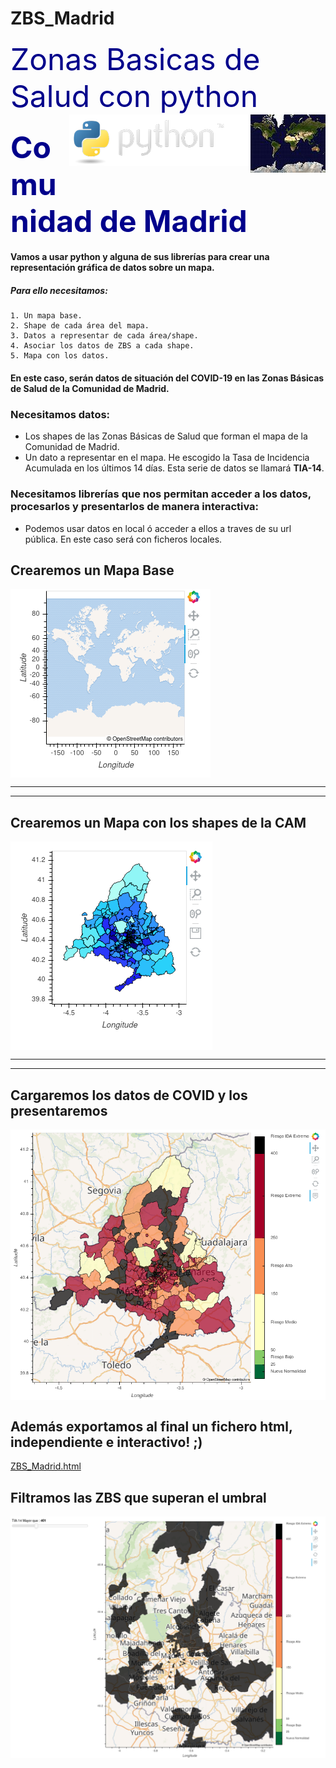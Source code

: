 # ZBS_Madrid


<font color='darkblue' size=18>Zonas Basicas de Salud con python</font><img src="img/Mercator-projection.jpg" align='right'><img src="img/python-logo.png" align='right'>

### <font color='darkblue' size=12> Comunidad de Madrid</font>

#### Vamos a usar python y alguna de sus librerías para crear una representación gráfica de datos sobre un mapa.

##### Para ello necesitamos:

    1. Un mapa base.
    2. Shape de cada área del mapa.
    3. Datos a representar de cada área/shape.
    4. Asociar los datos de ZBS a cada shape.
    5. Mapa con los datos.

#### En este caso, serán datos de situación del COVID-19 en las Zonas Básicas de Salud de la Comunidad de Madrid.
### Necesitamos datos:
- Los shapes de las Zonas Básicas de Salud que forman el mapa de la Comunidad de Madrid.
- Un dato a representar en el mapa. He escogido la Tasa de Incidencia Acumulada en los últimos 14 días. Esta serie de datos se llamará **TIA-14**.

### Necesitamos librerías que nos permitan acceder a los datos, procesarlos y presentarlos de manera interactiva:
- Podemos usar datos en local ó acceder a ellos a traves de su url pública. En este caso será con ficheros locales.




## Crearemos un Mapa Base 
<img src="img/Mapa_Base.png" align='center'>

----
----
## Crearemos un Mapa con los shapes de la CAM
<img src="img/Mapa_ZBS.png" align='center'>

----
----



## Cargaremos los datos de COVID y los presentaremos
<img src="img/Mapa_TIA-14.png" align='center'>


## Además exportamos al final un fichero html, independiente e interactivo! ;)
[ZBS_Madrid.html](ZBS_Madrid.html)


## Filtramos las ZBS que superan el umbral
<img src="img/ZBS_Madrid_filtradas.png" align='center'>